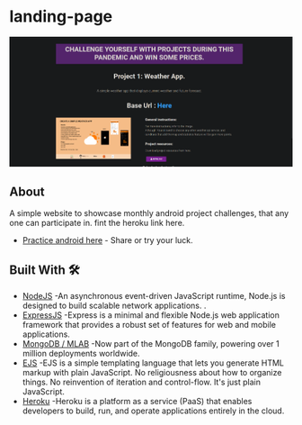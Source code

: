 # landing-page
![](media/landing.png)
## About
A simple website to showcase monthly android project challenges, that any one can participate in. fint the heroku link here.
- [Practice android here](https://afternoon-peak-96228.herokuapp.com/) - Share or try your luck.
## Built With 🛠
- [NodeJS](https://nodejs.org/en/about/) -An asynchronous event-driven JavaScript runtime, Node.js is designed to build scalable network applications. .
- [ExpressJS](https://expressjs.com/) -Express is a minimal and flexible Node.js web application framework that provides a robust set of features for web and mobile applications. 
- [MongoDB / MLAB](https://mlab.com/) -Now part of the MongoDB family, powering over 1 million deployments worldwide. 
- [EJS](https://ejs.co/) -EJS is a simple templating language that lets you generate HTML markup with plain JavaScript. No religiousness about how to organize things. No reinvention of iteration and control-flow. It's just plain JavaScript. 
- [Heroku](https://dashboard.heroku.com/apps) -Heroku is a platform as a service (PaaS) that enables developers to build, run, and operate applications entirely in the cloud. 

